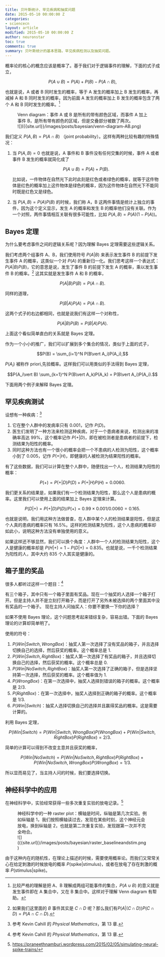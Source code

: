 ```yaml
---
title: 贝叶斯统计、罕见疾病和抽奖问题
date: 2015-05-10 00:00:00 Z
categories:
- sciencecn
layout: article
modified: 2015-05-10 00:00:00 Z
author: neuronstar
toc: true
comments: true
summary: 贝叶斯统计的基本思路，罕见疾病检测以及抽奖问题。
---
```


概率论的核心的概念应该是概率了。基于我们对于逻辑事件的理解，下面的式子成立，

$$P(A\cup B) = P(A) + P(B) - P(A\cap B),$$

也就是说，A 或者 B 同时发生的概率，等于 A 发生的概率加上 B 发生的概率，再减掉 A 和 B 同时发生的概率，因为前面 A 发生的概率加上 B 发生的概率包含了两个 A 和 B 同时发生的概率。[^set]


<figure markdown="1">
<figcaption>
Venn diagram：事件 A 或 B 是所有的带有颜色区域，而事件 A 加上事件 B，是所有带有颜色的区域，但是交叠部分被数了两次。
</figcaption>
![]({{site.url}}/images/posts/bayesian/venn-diagram-AB.png)
</figure>

我们定义 $P(A,B) = P(A\cap B)$ （joint probability）。这样有两种比较有趣的特殊情况：

1. 当 $P(A,B)=0$ 也就是说，A 事件和 B 事件没有任何交集的时候，事件 A 或者事件 B 发生的概率就简化成了

    $$P(A\cup B) = P(A) + P(B).$$

    比如说，一件物体在自然光下此时此刻是红色或者绿色的概率，就等于这件物体是红色的概率加上这件物体是绿色的概率，因为这件物体在自然光下不能同时既是红色又是绿色。
2. 当 $P(A,B)=P(A)P(B)$ 的时候，我们称 A，B 这两件事情是统计上独立的事件，因为这个定义显示，发生 A 的概率和发生 B 的概率他们没有关联。作为一个对照，两件事情相互关联有很多可能性，比如 $P(A,B)=P(A)(1-P(A))$。


## Bayes 定理

为什么要考虑事件之间的逻辑关系呢？因为理解 Bayes 定理需要这些逻辑关系。

我们考虑两个组事件 A、B，我们使用符号 $P(A\vert B)$ 来表示发生事件 B 的前提下发生事件 A 的概率，这类似一个对 $P(A)$ 的重新归一化。我们思考这样一个表达式：$P(A\vert B)P(B)$，它的意思是说，发生了事件 B 的前提下发生 A 的概率，乘以发生事件 B 的概率。[^condi2] 这其实就是发生事件 A 和 B 的概率，

$$P(A\vert B)P(B) = P(A\cap B).$$

同样的道理，

$$P(B\vert A)P(A)=P(A\cap B).$$

这两个式子的右边都相同，也就是说我们有这样一个对称性，

$$P(A\vert B)P(B) = P(B\vert A)P(A).$$

上面这个看似简单直白的关系就是 Bayes 定理。

作为一个小小的推广，我们可以扩展到多个集合的情况，类似于上面的式子，

$$P(B) = \sum_{i=1}^N P(B\vert A_i)P(A_i),$$

$P(A_i)$ 被称作 priori,先验概率。这样我们可以用类似的手法得到 Bayes 定理，

$$P(A_i\vert B) \sum_{k=1}^N P(B\vert A_k)P(A_k) = P(B\vert A_i)P(A_i).$$

下面用两个例子来解释 Bayes 定理。



## 罕见疾病测试


设想有一种疾病：[^raredisease]

1. 它在整个人群中的发病率只有 0.001，记作 $P(D)$。
2. 医生们发明了一种方法来检测这种疾病，对于一个患病者来说，检测出来的准确率高达 99%，这个概率记作 $P(+\vert D)$，即在被检测者是患病者的前提下，检测结果为阳性的概率。
3. 同时这种方法也有一个很小的概率会把一个不患病的人检测为阳性，这个概率小到了 0.005，记作 $P(+\vert H)$，即健康的人被检测为结果阳性的概率。

有了这些数据，我们可以计算在整个人群中，随便找出一个人，检测结果为阳性的概率：

$$P(+) = P(+\vert D)P(D)+ P(+\vert H)P(H)=0.0060.$$

我们更关系的结果是，如果我们有一个检测结果为阳性，那么这个人是患病的概率。这里我们可以使用上面的结果加上 Bayes 定理来计算。

$$P(D\vert +) = P(+\vert D)P(D)/P(+) = 0.99\times 0.001/0.0060 = 0.165.$$

也就是说明，我们用这种方法做普查，在人群中某个人的检测结果是阳性，但是这个人真的患病的概率只有 16.5%。这样的检测结果为阳性，这个人患病的概率却如此小，说明这种方法没有单独使用的意义。

如果这样还不够显然，我们可以换个角度：人群中一个人的检测结果为阳性，这个人是健康的概率却是 $P(H\vert +)=1-P(D\vert +)=0.835$。也就是说，一千个检测结果为阳性的人，其中大约 835 个人其实是健康的。





## 箱子里的奖品


很多人都听过这样一个题目：[^3box]

有三个箱子，其中只有一个箱子里面有奖品。现在一个抽奖的人选择一个箱子打开。但是主持人并不是立刻打开箱子，而是打开了另外未被选择的两个里面其中没有奖品的一个箱子。
现在主持人问抽奖人：你要不要换一下你的选择？

如果不使用 Bayes 理论，这个问题思考起来错综复杂，容易出错。下面的 Bayes 理论的计算却简单明了。

使用的符号：

1. $P(Win\vert Switch,WrongBox)$：抽奖人第一次选择了没有奖品的箱子，并且选择切换自己的选择，然后获奖的概率。这个概率总是 1.
2. $P(Win\vert Switch,RightBox)$：抽奖人第一次选择了有奖品的箱子，并且选择切换自己的选择，然后获奖的概率。这个概率总是 0.
3. $P(Win\vert NoSwitch,RightBox)$：抽奖人第一次选择了正确的箱子，但是选择坚持第一次选择，然后获奖的概率。这个概率值为 1.
4. $P(WrongBox)$：在第一次选择中，抽奖人选择到错误的箱子的概率。这个概率是 2/3.
5. $P(RightBox)$：在第一次选择中，抽奖人选择到正确的箱子的概率。这个概率是 1/3.
6. $P(Win\vert Switch)$：抽奖人选择切换自己的选择并且赢得奖品的概率。这是需要计算的。



利用 Bayes 定理，

$$P(Win\vert Switch) = P(Win\vert Switch,WrongBox)P(WrongBox) + P(Win\vert Switch,RightBox)P(RightBox) = 2/3.$$

简单的计算可以得到不改变主意并且获奖的概率，

$$P(Win\vert NoSwitch)= P(Win\vert NoSwitch,RightBox)P(RightBox) + P(Win\vert NoSwitch,WrongBox)P(WrongBox) = 1/3. $$

所以显而易见了，当主持人问的时候，我们要选择切换。


## 神经科学中的应用

在神经科学中，实验经常获得一些多次重复实验的放电记录。[^neuronspikes]

<figure markdown="1">
<figcaption>
神经科学中的一种 raster plot：横轴是时间，纵轴是第几次实验。例如纵轴是 1，我们按照横轴读过去，发现在某些时刻，这个神经元会放电，换到纵轴是 2，也就是第二次重复实验，发现跟第一次并不完全吻合。
</figcaption>
![]({{site.url}}/images/posts/bayesian/raster_baselineandstim.png)
</figure>

由于这种内在的随机性，在理论上描述的时候，需要使用概率论。而我们又常常关心在给定刺激的时候放电的概率 $P(\mathrm{spike}\vert \mathrm{stimulus})$，或者在放电了存在刺激的概率 $P(\mathrm{stimulus}\vert \mathrm{spike})$。








[^set]: 比较严格的理解是把 A、B 理解成两组可能事件的集合，$P(A\cup B)$ 的意义就是发生事件即在 A 集合中，又在 B 集合中。这样对于理解 Venn diagram 有帮助。
[^set2]: 使用集合的表述就是，表示发生的事件在 B 集合中的前提下，也发生在 A 集合中。
[^condi2]: 如果我们这里面的 $B$ 事件其实是 $C\cap D$ 呢？那么我们有$P(A\vert (C\cap D)) P(C\cap D) = P(A\cap C \cap D).$
[^raredisease]: 参考 Kevin Cahill 的 *Physical Mathematics*，第 13 章.
[^3box]: 参考 Kevin Cahill 的 *Physical Mathematics*，第 13 章.
[^neuronspikes]:https://praneethnamburi.wordpress.com/2015/02/05/simulating-neural-spike-trains/

